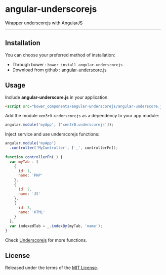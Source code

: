 # angular-underscorejs
Wrapper underscorejs with AngularJS

---

Installation
------------

You can choose your preferred method of installation:
* Through bower : `bower install angular-underscorejs`
* Download from github : [angular-underscore.js](https://raw.github.com/xen3r0/angular-underscorejs/master/angular-underscore.js)

Usage
-----

Include **angular-underscore.js** in your application.

```html
<script src="bower_components/angular-underscorejs/angular-underscore.js"></script>
```

Add the module `xen3r0.underscorejs` as a dependency to your app module:

```js
angular.module('myApp', ['xen3r0.underscorejs']);
```

Inject service and use underscorejs functions:
```js
angular.module('myApp')
  .controller('MyController', ['_', controllerFn]);
  
function controllerFn(_) {
  var myTab : [
    {
      id: 1,
      name: 'PHP'
    },
    {
      id: 2,
      name: 'JS'
    },
    {
      id: 3,
      name: 'HTML'
    }
  ];
  var indexedTab = _.indexBy(myTab, 'name');
}
```

Check [Underscorejs](http://underscorejs.org/) for more functions.

License
-------
Released under the terms of the [MIT License](https://github.com/Xen3r0/angular-underscorejs/blob/master/LICENSE).
